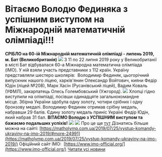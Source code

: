 
# Вітаємо Володю Фединяка з успішним виступом на Міжнародній математичній олімпіаді!!!
**СРІБЛО на 60-ій Міжнародній математичній олімпіаді - липень 2019, м. Бат (Великобританія)**
![](/images/вітаємо-володю-фединяка-з-успішним-виступом-на-міжнародній/фс1.jpg)
З 11 по 22 липня 2019 року у Великобританії в місті Бат відбувалася 60-а Міжнародна математична олімпіада (IMO). У ній взяли участь представники з 112 країн.
Україну представляли шестеро школярів:  Володимир Фединяк, цьогорічний випускник нашого ліцею, харків'янин Олександр Войтович, кияни Федір Юдін (ліцей №208), Марк Хасін (Русанівський ліцей), Вадим Коваль (УФМЛ), закарпатець Олесь Голембовський (Ужгород).
![](/images/вітаємо-володю-фединяка-з-успішним-виступом-на-міжнародній/фс3.jpg)
Хлопці гідно виступили на олімпіаді, посівши одинадцяте загальнокомандне місце. Збірна України здобула одну золоту, чотири срібних і одну бронзову медалі. Володимир Фединяк отримав срібну медаль, набравши 29 балів. Єдину золоту медаль приніс Україні Федір Юдін, який набрав 31 бал.
**ВІТАЄМО Володю з УСПІШНИМ виступом та бажаємо подальших успіхів!**
![](/images/вітаємо-володю-фединяка-з-успішним-виступом-на-міжнародній/фс2.jpg)
![](/images/вітаємо-володю-фединяка-з-успішним-виступом-на-міжнародній/фс4.jpg)
Про це ще [тут](https://lv.suspilne.media/news/32112)
Дізнатись більше можна на сайті: [https://matholymp.com.ua/2019/07/25/vystup-komandy-ukrayiny-na-imo-2019/#more-24991](https://matholymp.com.ua/2019/07/25/vystup-komandy-ukrayiny-na-imo-2019/)
Офіційний сайт ІМО:  [https://www.imo-official.org/](https://www.imo-official.org/)
[Читати усі новини](/news)
       
